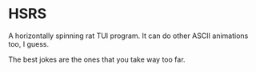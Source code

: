 # HSRS

A horizontally spinning rat TUI program. It can do other ASCII animations too, I guess.

The best jokes are the ones that you take way too far.
